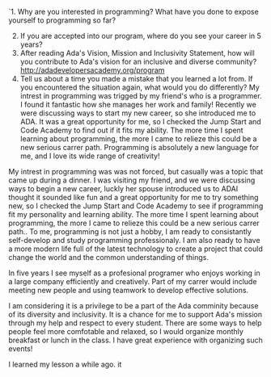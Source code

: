 `1. Why are you interested in programming? What have you done to expose yourself to programming so far?

2. If you are accepted into our program, where do you see your career in 5 years?
3. After reading Ada's Vision, Mission and Inclusivity Statement, how will you contribute to Ada's vision for an inclusive and diverse community? http://adadevelopersacademy.org/program
4. Tell us about a time you made a mistake that you learned a lot from. If you encountered the situation again, what would you do differently?
My intrest in programming was trigged by my friend's who is a programmer. I found it fantastic how she manages her work and family! Recently we were discussing ways to start my new career, so she introduced me to ADA. It was a great opportunity for me, so I checked the Jump Start and Code Academy to find out if it fits my ability. The more time I spent learning about programming, the more I came to relieze this could be a new serious carrer path. Programming is absolutely a new language for me, and I love its wide range of creativity! 

My intrest in programming was was not forced, but casually was a topic that came up during a  dinner. I was visiting my friend,  and we were discussing ways to begin a new career, luckly her spouse introduced us to ADAI thought it sounded like fun and a great opportunity for me to try something new, so I checked the Jump Start and Code Academy to see if programming fit my personality and learning ability. The more time I spent learning about programming, the more I came to relieze this could be a new serious carrer path..  To me, programming is not just a hobby, I am ready to consistantly self-develop and study programming professionaly. I am also ready to have a more modern life full of the latest technology to create a project that could change the world and the common understanding of things. 

In five years I see myself as a profesional  programer who enjoys working in a large company efficiently and creatively. Part of my carrer would include meeting new people and using teamwork to develop effective solutions.

I am considering it is a privilege to be a part of the Ada comminity because of its diversity and inclusivity. It is  a chance for me to support Ada's mission through my help and respect to every student. There are some ways to help people feel more comfotable and relaxed, so I would organize monthly breakfast or lunch in the class. I have great experience with organizing such events! 

I learned my lesson a while ago. it 
